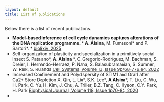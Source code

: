 ```yaml
---
layout: default
title: List of publications
---
```

<p style='text-align:justify'>Below there is a list of recent publications.</p>

- **Model-based inference of cell cycle dynamics captures alterations of the DNA replication programme.** * **A. Alsina**, M. Fumasoni* and P. Sartori*. *  [bioRxiv, 2025](https://www.biorxiv.org/content/10.1101/2025.03.19.644216.abstract)
- Self-organization of plasticity and specialization in a primitively social insect
  S. Patalano*, **A. Alsina** *, C. Gregorio-Rodríguez, M. Bachman, S. Dreier, I. Hernando-Herraez, P. Nana, S. Balasubramanian, S. Sumner, W. Reik, S. Rulands
  [Cell Systems, Volume 13, Issue 9p768-779.e4, 2022](https://www.cell.com/cell-systems/fulltext/S2405-4712(22)00315-5)
- Increased Confinement and Polydispersity of STIM1 and Orai1 after Ca2+ Store Depletion
  X. Qin, L. Liu*, S.K. Lee*, **A Alsina***, T. Liu, C. Wu, H. Park, C. Yu, H. Kim, J. Chu, A. Triller, B.Z. Tang, C. Hyeon, C.Y. Park, H. Park
  [Biophysical Journal, Volume 118, Issue 1p70-84, 2020](https://www.cell.com/biophysj/fulltext/S0006-3495(19)30942-7)
- 

